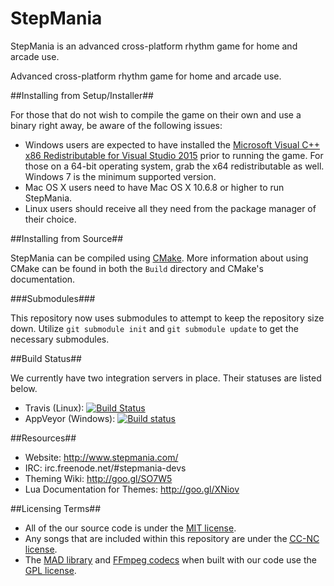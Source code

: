 StepMania
=========

StepMania is an advanced cross-platform rhythm game for home and arcade use.

Advanced cross-platform rhythm game for home and arcade use.

##Installing from Setup/Installer##

For those that do not wish to compile the game on their own and use a binary right away, be aware of the following issues:

* Windows users are expected to have installed the [Microsoft Visual C++ x86 Redistributable for Visual Studio 2015](http://www.microsoft.com/en-us/download/details.aspx?id=48145) prior to running the game. For those on a 64-bit operating system, grab the x64 redistributable as well. Windows 7 is the minimum supported version.
* Mac OS X users need to have Mac OS X 10.6.8 or higher to run StepMania.
* Linux users should receive all they need from the package manager of their choice.

##Installing from Source##

StepMania can be compiled using [CMake](http://www.cmake.org/). More information about using CMake can be found in both the `Build` directory and CMake's documentation.

###Submodules###

This repository now uses submodules to attempt to keep the repository size down. Utilize `git submodule init` and `git submodule update` to get the necessary submodules.

##Build Status##

We currently have two integration servers in place. Their statuses are listed below.

* Travis (Linux): [![Build Status](https://travis-ci.org/stepmania/stepmania.svg?branch=master)](https://travis-ci.org/stepmania/stepmania)
* AppVeyor (Windows): [![Build status](https://ci.appveyor.com/api/projects/status/e932dk2o3anki27p?svg=true)](https://ci.appveyor.com/project/wolfman2000/stepmania-wm87c)

##Resources##

* Website: http://www.stepmania.com/
* IRC: irc.freenode.net/#stepmania-devs
* Theming Wiki: http://goo.gl/SO7W5
* Lua Documentation for Themes: http://goo.gl/XNiov

##Licensing Terms##

* All of the our source code is under the [MIT license](http://opensource.org/licenses/MIT).
* Any songs that are included within this repository are under the [<abbr title="Creative Commons Non-Commercial">CC-NC</abbr> license](https://creativecommons.org/).
* The [MAD library](http://www.underbit.com/products/mad/) and [FFmpeg codecs](https://www.ffmpeg.org/) when built with our code use the [GPL license](http://www.gnu.org).
